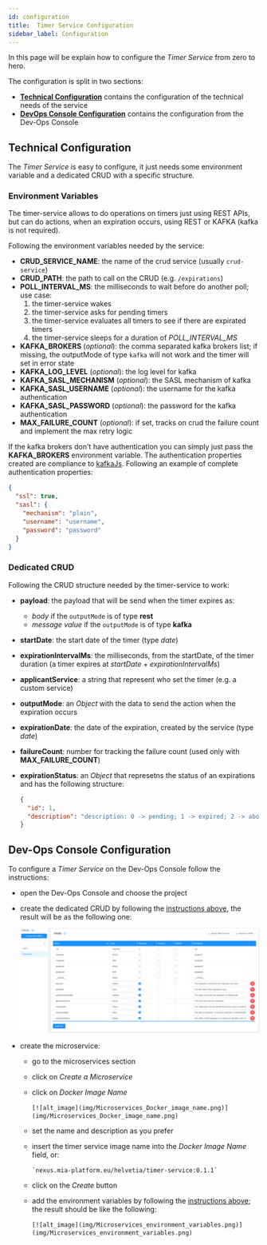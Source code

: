 ```yaml
---
id: configuration
title:  Timer Service Configuration
sidebar_label: Configuration
---
```

In this page will be explain how to configure the _Timer Service_ from zero to hero.

The configuration is split in two sections:

- [**Technical Configuration**](#technical-configuration) contains the configuration of the technical needs of the service
- [**DevOps Console Configuration**](#dev-ops-console-configuration) contains the configuration from the Dev-Ops Console

## Technical Configuration

The _Timer Service_ is easy to configure, it just needs some environment variable and a dedicated CRUD with a specific structure.

### Environment Variables

The timer-service allows to do operations on timers just using REST APIs, but can do actions, when an expiration occurs, using REST or KAFKA (kafka is not required).

Following the environment variables needed by the service:

- **CRUD_SERVICE_NAME**: the name of the crud service (usually `crud-service`)
- **CRUD_PATH**: the path to call on the CRUD (e.g. `/expirations`)
- **POLL_INTERVAL_MS**: the milliseconds to wait before do another poll; use case:
    1. the timer-service wakes
    2. the timer-service asks for pending timers
    3. the timer-service evaluates all timers to see if there are expirated timers
    4. the timer-service sleeps for a duration of *POLL_INTERVAL_MS*
- **KAFKA_BROKERS** (*optional*): the comma separated kafka brokers list; if missing, the outputMode of type `kafka` will not work and the timer will set in error state
- **KAFKA_LOG_LEVEL** (*optional*): the log level for kafka
- **KAFKA_SASL_MECHANISM** (*optional*): the SASL mechanism of kafka
- **KAFKA_SASL_USERNAME** (*optional*): the username for the kafka authentication
- **KAFKA_SASL_PASSWORD** (*optional*): the password for the kafka authentication
- **MAX_FAILURE_COUNT** (*optional*): if set, tracks on crud the failure count and implement the max retry logic

If the kafka brokers don't have authentication you can simply just pass the **KAFKA_BROKERS** environment variable.
The authentication properties created are compliance to [kafkaJs](https://kafka.js.org/).
Following an example of complete authentication properties:

```json
{
  "ssl": true,
  "sasl": {
    "mechanism": "plain",
    "username": "username",
    "password": "password"
  }
}
```

### Dedicated CRUD

Following the CRUD structure needed by the timer-service to work:

- **payload**: the payload that will be send when the timer expires as:
  - *body* if the `outputMode` is of type **rest**
  - *message value* if the `outputMode` is of type **kafka**
- **startDate**: the start date of the timer (type *date*)
- **expirationIntervalMs**: the milliseconds, from the startDate, of the timer duration (a timer expires at *startDate* + *expirationIntervalMs*)
- **applicantService**: a string that represent who set the timer (e.g. a custom service)
- **outputMode**: an *Object* with the data to send the action when the expiration occurs
- **expirationDate**: the date of the expiration, created by the service (type *date*)
- **failureCount**: number for tracking the failure count (used only with **MAX_FAILURE_COUNT**)
- **expirationStatus**: an *Object* that represetns the status of an expirations and has the following structure:

    ```json
    {
      "id": 1,
      "description": "description: 0 -> pending; 1 -> expired; 2 -> aborted; 3 -> error"
    }
    ```

## Dev-Ops Console Configuration

To configure a _Timer Service_ on the Dev-Ops Console follow the instructions:

- open the Dev-Ops Console and choose the project
- create the dedicated CRUD by following the [instructions above](#dedicated-crud), the result will be as the following one:

    [![alt_image](img/CRUD_expirations.png)](img/CRUD_expirations.png)

- create the microservice:
  - go to the microservices section
  - click on _Create a Microservice_
  - click on _Docker Image Name_

        [![alt_image](img/Microservices_Docker_image_name.png)](img/Microservices_Docker_image_name.png)

  - set the name and description as you prefer
  - insert the timer service image name into the _Docker Image Name_ field, or:

        `nexus.mia-platform.eu/helvetia/timer-service:0.1.1`

  - click on the _Create_ button
  - add the environment variables by following the [instructions above](#environment-variables); the result should be like the following:

        [![alt_image](img/Microservices_environment_variables.png)](img/Microservices_environment_variables.png)
